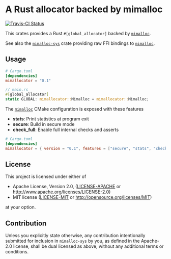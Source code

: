 A Rust allocator backed by mimalloc
===

[![Travis-CI Status]][travis]

This crates provides a Rust `#[global_allocator]` backed by [`mimalloc`].

See also the [`mimalloc-sys`] crate providing raw FFI bindings to [`mimalloc`].

## Usage

```toml
# Cargo.toml
[dependencies]
mimallocator = "0.1" 
```

```rust
// main.rs
#[global_allocator]
static GLOBAL: mimallocator::Mimalloc = mimallocator::Mimalloc;
```

The [`mimalloc`] CMake configuration is exposed with these features

- __stats__: Print statistics at program exit
- __secure__: Build in secure mode
- __check_full__: Enable full internal checks and asserts

```toml
# Cargo.toml
[dependencies]
mimallocator = { version = "0.1", features = ["secure", "stats", "check_full"] }
```

## License

This project is licensed under either of

 * Apache License, Version 2.0, ([LICENSE-APACHE](LICENSE-APACHE) or
   http://www.apache.org/licenses/LICENSE-2.0)
 * MIT license ([LICENSE-MIT](LICENSE-MIT) or
   http://opensource.org/licenses/MIT)

at your option.

## Contribution

Unless you explicitly state otherwise, any contribution intentionally submitted
for inclusion in `mimalloc-sys` by you, as defined in the Apache-2.0 license,
shall be dual licensed as above, without any additional terms or conditions.

[`mimalloc-sys`]: https://crates.io/crates/mimalloc-sys
[`mimalloc`]: https://github.com/microsoft/mimalloc
[travis]: https://travis-ci.com/gnzlbg/mimallocator
[Travis-CI Status]: https://travis-ci.com/gnzlbg/mimallocator.svg?branch=master
